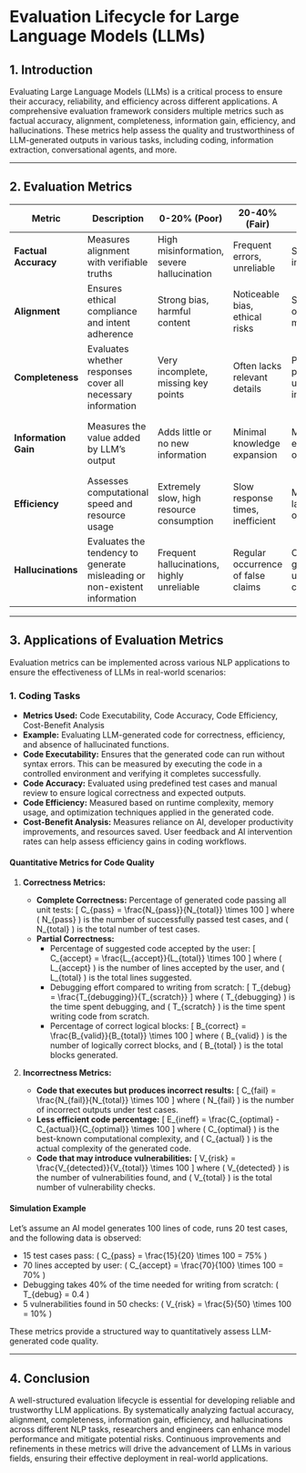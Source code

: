 # **Evaluation Lifecycle for Large Language Models (LLMs)**

## **1. Introduction**
Evaluating Large Language Models (LLMs) is a critical process to ensure their accuracy, reliability, and efficiency across different applications. A comprehensive evaluation framework considers multiple metrics such as factual accuracy, alignment, completeness, information gain, efficiency, and hallucinations. These metrics help assess the quality and trustworthiness of LLM-generated outputs in various tasks, including coding, information extraction, conversational agents, and more.

---
## **2. Evaluation Metrics**

| **Metric**             | **Description** | **0-20% (Poor)** | **20-40% (Fair)** | **40-60% (Moderate)** | **60-80% (Good)** | **80-100% (Excellent)** |
|------------------------|----------------|------------------|-------------------|----------------------|------------------|------------------|
| **Factual Accuracy** | Measures alignment with verifiable truths | High misinformation, severe hallucination | Frequent errors, unreliable | Some factual inconsistencies | Mostly accurate, minor errors | Highly reliable, near-perfect accuracy |
| **Alignment** | Ensures ethical compliance and intent adherence | Strong bias, harmful content | Noticeable bias, ethical risks | Some bias, occasional misalignment | Mostly unbiased, minor ethical risks | Fully aligned, ethical, and safe |
| **Completeness** | Evaluates whether responses cover all necessary information | Very incomplete, missing key points | Often lacks relevant details | Provides partial but useful information | Mostly complete with minor omissions | Fully comprehensive and thorough |
| **Information Gain** | Measures the value added by LLM’s output | Adds little or no new information | Minimal knowledge expansion | Moderate enhancement of input | Significant new insights provided | Highly informative, maximizing knowledge gain |
| **Efficiency** | Assesses computational speed and resource usage | Extremely slow, high resource consumption | Slow response times, inefficient | Moderate latency, needs optimization | Fast responses with reasonable efficiency | Highly optimized, real-time performance |
| **Hallucinations** | Evaluates the tendency to generate misleading or non-existent information | Frequent hallucinations, highly unreliable | Regular occurrence of false claims | Occasionally generates unsupported content | Rare hallucinations with factual grounding | No hallucinations, highly reliable |

---
## **3. Applications of Evaluation Metrics**
Evaluation metrics can be implemented across various NLP applications to ensure the effectiveness of LLMs in real-world scenarios:

### **1. Coding Tasks**
- **Metrics Used:** Code Executability, Code Accuracy, Code Efficiency, Cost-Benefit Analysis
- **Example:** Evaluating LLM-generated code for correctness, efficiency, and absence of hallucinated functions.
- **Code Executability:** Ensures that the generated code can run without syntax errors. This can be measured by executing the code in a controlled environment and verifying it completes successfully.
- **Code Accuracy:** Evaluated using predefined test cases and manual review to ensure logical correctness and expected outputs.
- **Code Efficiency:** Measured based on runtime complexity, memory usage, and optimization techniques applied in the generated code.
- **Cost-Benefit Analysis:** Measures reliance on AI, developer productivity improvements, and resources saved. User feedback and AI intervention rates can help assess efficiency gains in coding workflows.

#### **Quantitative Metrics for Code Quality**
1. **Correctness Metrics:**
   - **Complete Correctness:** Percentage of generated code passing all unit tests:
     \[
     C_{pass} = \frac{N_{pass}}{N_{total}} \times 100
     \]
     where \( N_{pass} \) is the number of successfully passed test cases, and \( N_{total} \) is the total number of test cases.
   - **Partial Correctness:**
     - Percentage of suggested code accepted by the user:
       \[
       C_{accept} = \frac{L_{accept}}{L_{total}} \times 100
       \]
       where \( L_{accept} \) is the number of lines accepted by the user, and \( L_{total} \) is the total lines suggested.
     - Debugging effort compared to writing from scratch:
       \[
       T_{debug} = \frac{T_{debugging}}{T_{scratch}}
       \]
       where \( T_{debugging} \) is the time spent debugging, and \( T_{scratch} \) is the time spent writing code from scratch.
     - Percentage of correct logical blocks:
       \[
       B_{correct} = \frac{B_{valid}}{B_{total}} \times 100
       \]
       where \( B_{valid} \) is the number of logically correct blocks, and \( B_{total} \) is the total blocks generated.

2. **Incorrectness Metrics:**
   - **Code that executes but produces incorrect results:**
     \[
     C_{fail} = \frac{N_{fail}}{N_{total}} \times 100
     \]
     where \( N_{fail} \) is the number of incorrect outputs under test cases.
   - **Less efficient code percentage:**
     \[
     E_{ineff} = \frac{C_{optimal} - C_{actual}}{C_{optimal}} \times 100
     \]
     where \( C_{optimal} \) is the best-known computational complexity, and \( C_{actual} \) is the actual complexity of the generated code.
   - **Code that may introduce vulnerabilities:**
     \[
     V_{risk} = \frac{V_{detected}}{V_{total}} \times 100
     \]
     where \( V_{detected} \) is the number of vulnerabilities found, and \( V_{total} \) is the total number of vulnerability checks.

#### **Simulation Example**
Let’s assume an AI model generates 100 lines of code, runs 20 test cases, and the following data is observed:
- 15 test cases pass: \( C_{pass} = \frac{15}{20} \times 100 = 75% \)
- 70 lines accepted by user: \( C_{accept} = \frac{70}{100} \times 100 = 70% \)
- Debugging takes 40% of the time needed for writing from scratch: \( T_{debug} = 0.4 \)
- 5 vulnerabilities found in 50 checks: \( V_{risk} = \frac{5}{50} \times 100 = 10% \)

These metrics provide a structured way to quantitatively assess LLM-generated code quality.

---
## **4. Conclusion**
A well-structured evaluation lifecycle is essential for developing reliable and trustworthy LLM applications. By systematically analyzing factual accuracy, alignment, completeness, information gain, efficiency, and hallucinations across different NLP tasks, researchers and engineers can enhance model performance and mitigate potential risks. Continuous improvements and refinements in these metrics will drive the advancement of LLMs in various fields, ensuring their effective deployment in real-world applications.

